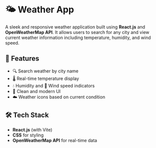 # 🌤️ Weather App

A sleek and responsive weather application built using **React.js** and **OpenWeatherMap API**. It allows users to search for any city and view current weather information including temperature, humidity, and wind speed.

## 🚀 Features

- 🔍 Search weather by city name
- 🌡️ Real-time temperature display
- 💧 Humidity and 💨 Wind speed indicators
- 🌇 Clean and modern UI
- ☁️ Weather icons based on current condition

## 🛠️ Tech Stack

- **React.js** (with Vite)
- **CSS** for styling
- **OpenWeatherMap API** for real-time data


